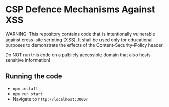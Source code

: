 # CSP Defence Mechanisms Against XSS

WARNING: This repository contains code that is intentionally vulnerable against cross-site scripting (XSS).
It shall be used only for educational purposes to demonstrate the effects of the Content-Security-Policy header.

Do NOT run this code on a publicly accessible domain that also hosts sensitive information!

## Running the code

 * `npm install`
 * `npm run start`
 * Navigate to `http://localhost:3000/`
